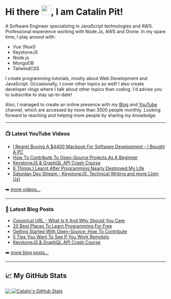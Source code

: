# Hi there <img src="https://raw.githubusercontent.com/MartinHeinz/MartinHeinz/master/wave.gif" width="30px">, I am Catalin Pit!

A Software Engineer specializing in JavaScript technologies and AWS. Professional experience working with Node.Js, AWS and Drone. In my spare time, I play around with:
* Vue (Nuxt)
* KeystoneJS
* Node.js
* MongoDB
* TailwindCSS

I create programming tutorials, mostly about Web Development and JavaScript. Occasionally, I cover other topics as well!
I also create developer vlogs where I talk about other topics than coding. I'd advise you to subscribe to stay up-to-date!

Also, I managed to create an online presence with my [Blog](https://catalins.tech) and [YouTube](https://catalins.tech/youtube) channel, which are accessed by more than 3500 people monthly. Looking forward to reaching and helping more people by sharing my knowledge.

---

### 📺 Latest YouTube Videos

<!-- YOUTUBE-VIDEOS-LIST:START -->
- [I Regret Buying A $4400 Macbook For Software Development - I Bought A PC](https://www.youtube.com/watch?v=6p9AbkwJqs4)
- [How To Contribute To Open-Source Projects As A Beginner](https://www.youtube.com/watch?v=8e1Mnkdgi4Y)
- [KeystoneJS & GraphQL API Crash Course](https://www.youtube.com/watch?v=SfYNg6vQH4I)
- [6 Things I Learnt After Programming Nearly Destroyed My Life](https://www.youtube.com/watch?v=H4mZ4NLiG4o)
- [Saturday Dev Stream - KeystoneJS, Technical Writing and more [Join Us]](https://www.youtube.com/watch?v=Oj9gj-JtTdQ)
<!-- YOUTUBE-VIDEOS-LIST:END -->

➡️ [more videos...](https://catalins.tech/youtube)

---

### 📕 Latest Blog Posts

<!-- BLOG-POST-LIST:START -->
- [Canonical URL - What Is It And Why Should You Care](https://catalins.tech/canonical-url-what-is-it-and-why-should-you-care)
- [20 Best Places To Learn Programming For Free](https://catalins.tech/20-best-places-to-learn-programming-for-free)
- [Getting Started With Open-Source: How To Contribute](https://catalins.tech/getting-started-with-open-source-how-to-contribute)
- [5 Tips You Want To See If You Work Remotely](https://catalins.tech/5-tips-you-want-to-see-if-you-work-remotely)
- [KeystoneJS & GraphQL API Crash Course](https://catalins.tech/keystonejs-and-graphql-api-crash-course)
<!-- BLOG-POST-LIST:END -->

➡️ [more blog posts...](https://catalins.tech)

---

## &#x1f4c8; My GitHub Stats

<a href="https://github.com/catalinpit/catalinpit">
  <img align="center" src="https://github-readme-stats.vercel.app/api/top-langs/?username=catalinpit&hide=java,html&title_color=ffffff&text_color=c9cacc&icon_color=2bbc8a&bg_color=1d1f21" />
</a>
<a href="https://github.com/catalinpit/catalinpit">
  <img align="center" src="https://github-readme-stats.vercel.app/api?username=catalinpit&show_icons=true&line_height=27&count_private=true&title_color=ffffff&text_color=c9cacc&icon_color=2bbc8a&bg_color=1d1f21" alt="Catalin's GitHub Stats" />
</a>

<!--
**catalinpit/catalinpit** is a ✨ _special_ ✨ repository because its `README.md` (this file) appears on your GitHub profile.

Here are some ideas to get you started:

- 🔭 I’m currently working on ...
- 🌱 I’m currently learning ...
- 👯 I’m looking to collaborate on ...
- 🤔 I’m looking for help with ...
- 💬 Ask me about ...
- 📫 How to reach me: ...
- 😄 Pronouns: ...
- ⚡ Fun fact: ...
-->
